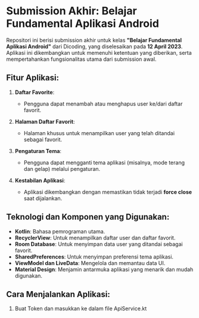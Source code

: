 # Submission Akhir: Belajar Fundamental Aplikasi Android

Repositori ini berisi submission akhir untuk kelas **"Belajar Fundamental Aplikasi Android"** dari Dicoding, yang diselesaikan pada **12 April 2023**. Aplikasi ini dikembangkan untuk memenuhi ketentuan yang diberikan, serta mempertahankan fungsionalitas utama dari submission awal.

## Fitur Aplikasi:
1. **Daftar Favorite**:
   - Pengguna dapat menambah atau menghapus user ke/dari daftar favorit.

2. **Halaman Daftar Favorit**:
   - Halaman khusus untuk menampilkan user yang telah ditandai sebagai favorit.

3. **Pengaturan Tema**:
   - Pengguna dapat mengganti tema aplikasi (misalnya, mode terang dan gelap) melalui pengaturan.

4. **Kestabilan Aplikasi**:
   - Aplikasi dikembangkan dengan memastikan tidak terjadi **force close** saat dijalankan.

## Teknologi dan Komponen yang Digunakan:
- **Kotlin**: Bahasa pemrograman utama.
- **RecyclerView**: Untuk menampilkan daftar user dan daftar favorit.
- **Room Database**: Untuk menyimpan data user yang ditandai sebagai favorit.
- **SharedPreferences**: Untuk menyimpan preferensi tema aplikasi.
- **ViewModel dan LiveData**: Mengelola dan memantau data UI.
- **Material Design**: Menjamin antarmuka aplikasi yang menarik dan mudah digunakan.

## Cara Menjalankan Aplikasi:
1. Buat Token dan masukkan ke dalam file ApiService.kt
